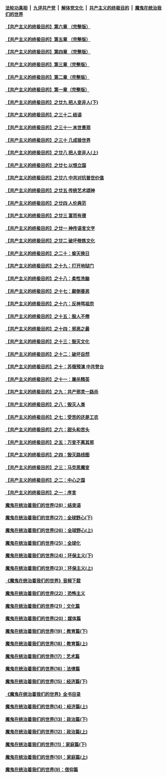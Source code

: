 ####  [法轮功真相](../../../../basic/blob/master/README.md?t=03112014) &nbsp;|&nbsp; [九评共产党](../../../../9ping.md/blob/master/README.md?t=03112014) &nbsp;|&nbsp; [解体党文化](../../../../jtdwh.md/blob/master/README.md?t=03112014)  &nbsp;|&nbsp; [共产主义的终极目的](../../../../gczydzjmd.md/blob/master/README.md?t=03112014) &nbsp;|&nbsp; [魔鬼在统治我们的世界](../../../../mgztzwmdsj.md/blob/master/README.md?t=03112014) 

#### [【共产主义的终极目的】第六章 （完整版）](../pages/nsc422/n11428913.md?t=03112014) 

#### [【共产主义的终极目的】第五章 （完整版）](../pages/nsc422/n11428912.md?t=03112014) 

#### [【共产主义的终极目的】第四章 （完整版）](../pages/nsc422/n11428907.md?t=03112014) 

#### [【共产主义的终极目的】第三章（完整版）](../pages/nsc422/n11428848.md?t=03112014) 

#### [【共产主义的终极目的】第二章（完整版）](../pages/nsc422/n11428831.md?t=03112014) 

#### [【共产主义的终极目的】第一章（完整版）](../pages/nsc422/n11417651.md?t=03112014) 

#### [【共产主义的终极目的】之廿九 把人变非人(下)](../pages/nsc422/n11344140.md?t=03112014) 

#### [【共产主义的终极目的】之三十二 结语](../pages/nsc422/n11360535.md?t=03112014) 

#### [【共产主义的终极目的】之三十一 末世景观](../pages/nsc422/n11351129.md?t=03112014) 

#### [【共产主义的终极目的】之三十 几成狼世界](../pages/nsc422/n11348280.md?t=03112014) 

#### [【共产主义的终极目的】之廿八 把人变非人(上)](../pages/nsc422/n11340492.md?t=03112014) 

#### [【共产主义的终极目的】之廿七 以恨立国](../pages/nsc422/n11336944.md?t=03112014) 

#### [【共产主义的终极目的】之廿六 中共对抗普世价值](../pages/nsc422/n11324785.md?t=03112014) 

#### [【共产主义的终极目的】之廿五 传统艺术颂神](../pages/nsc422/n11296396.md?t=03112014) 

#### [【共产主义的终极目的】之廿四 人伦典范](../pages/nsc422/n11296397.md?t=03112014) 

#### [【共产主义的终极目的】之廿三 富而有德](../pages/nsc422/n11283598.md?t=03112014) 

#### [【共产主义的终极目的】之廿一 神传语言文字](../pages/nsc422/n11263265.md?t=03112014) 

#### [【共产主义的终极目的】之廿二 破坏修炼文化](../pages/nsc422/n11245728.md?t=03112014) 

#### [【共产主义的终极目的】之二十：偷天换日](../pages/nsc422/n11238846.md?t=03112014) 

#### [【共产主义的终极目的】之十九：打开地狱门](../pages/nsc422/n11206376.md?t=03112014) 

#### [【共产主义的终极目的】之十八：柔性洗脑](../pages/nsc422/n11199994.md?t=03112014) 

#### [【共产主义的终极目的】之十七：颠倒善恶](../pages/nsc422/n11179782.md?t=03112014) 

#### [【共产主义的终极目的】之十六：反神骂祖宗](../pages/nsc422/n11166798.md?t=03112014) 

#### [【共产主义的终极目的】之十五：毁人不倦](../pages/nsc422/n11166792.md?t=03112014) 

#### [【共产主义的终极目的】之十四：邪恶之最](../pages/nsc422/n11150249.md?t=03112014) 

#### [【共产主义的终极目的】之十三：毁灭文化](../pages/nsc422/n11135227.md?t=03112014) 

#### [【共产主义的终极目的】之十二：破坏自然](../pages/nsc422/n11135214.md?t=03112014) 

#### [【共产主义的终极目的】之十：苏俄预演 中共登台](../pages/nsc422/n11118424.md?t=03112014) 

#### [【共产主义的终极目的】之十一：屠杀精英](../pages/nsc422/n11118442.md?t=03112014) 

#### [【共产主义的终极目的】之九：共产邪灵一路杀](../pages/nsc422/n11114139.md?t=03112014) 

#### [【共产主义的终极目的】之八：毁灭人类](../pages/nsc422/n11108503.md?t=03112014) 

#### [【共产主义的终极目的】之七：受苦的还是工农](../pages/nsc422/n11101809.md?t=03112014) 

#### [【共产主义的终极目的】之六：甜头和苦头](../pages/nsc422/n11096971.md?t=03112014) 

#### [【共产主义的终极目的】之五：万变不离其邪](../pages/nsc422/n11091285.md?t=03112014) 

#### [【共产主义的终极目的】之四：毁灭路线图](../pages/nsc422/n11086284.md?t=03112014) 

#### [【共产主义的终极目的】之三：马克思魔变](../pages/nsc422/n11061941.md?t=03112014) 

#### [【共产主义的终极目的】之二：中心之国](../pages/nsc422/n11047728.md?t=03112014) 

#### [【共产主义的终极目的】之一：序言](../pages/nsc422/n11086077.md?t=03112014) 

#### [魔鬼在统治着我们的世界(28)：结束语](../pages/nsc422/n10936246.md?t=03112014) 

#### [魔鬼在统治着我们的世界(27)：全球野心(下)](../pages/nsc422/n10928319.md?t=03112014) 

#### [魔鬼在统治着我们的世界(26)：全球野心(上)](../pages/nsc422/n10900318.md?t=03112014) 

#### [魔鬼在统治着我们的世界(25)：全球化](../pages/nsc422/n10788205.md?t=03112014) 

#### [魔鬼在统治着我们的世界(24)：环保主义(下)](../pages/nsc422/n10695307.md?t=03112014) 

#### [魔鬼在统治着我们的世界(23)：环保主义(上)](../pages/nsc422/n10688613.md?t=03112014) 

#### [《魔鬼在统治着我们的世界》音频下载](../pages/nsc422/n10635553.md?t=03112014) 

#### [魔鬼在统治着我们的世界(22)：恐怖主义](../pages/nsc422/n10614727.md?t=03112014) 

#### [魔鬼在统治着我们的世界(21)：文化篇](../pages/nsc422/n10597706.md?t=03112014) 

#### [魔鬼在统治着我们的世界(20)：媒体篇](../pages/nsc422/n10586579.md?t=03112014) 

#### [魔鬼在统治着我们的世界(19)：教育篇(下)](../pages/nsc422/n10564808.md?t=03112014) 

#### [魔鬼在统治着我们的世界(18)：教育篇(上)](../pages/nsc422/n10526970.md?t=03112014) 

#### [魔鬼在统治着我们的世界(17)：艺术篇](../pages/nsc422/n10499093.md?t=03112014) 

#### [魔鬼在统治着我们的世界(16)：法律篇](../pages/nsc422/n10485969.md?t=03112014) 

#### [魔鬼在统治着我们的世界(15)：经济篇(下)](../pages/nsc422/n10469975.md?t=03112014) 

#### [《魔鬼在统治着我们的世界》全书目录](../pages/nsc422/n10464261.md?t=03112014) 

#### [魔鬼在统治着我们的世界(14)：经济篇(上)](../pages/nsc422/n10457370.md?t=03112014) 

#### [魔鬼在统治着我们的世界(13)：政治篇(下)](../pages/nsc422/n10448270.md?t=03112014) 

#### [魔鬼在统治着我们的世界(12)：政治篇(上)](../pages/nsc422/n10444576.md?t=03112014) 

#### [魔鬼在统治着我们的世界(11)：家庭篇(下)](../pages/nsc422/n10440961.md?t=03112014) 

#### [魔鬼在统治着我们的世界(10)：家庭篇(上)](../pages/nsc422/n10435448.md?t=03112014) 

#### [魔鬼在统治着我们的世界(9)：信仰篇](../pages/nsc422/n10432159.md?t=03112014) 


